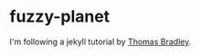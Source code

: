fuzzy-planet
============

I'm following a jekyll tutorial by [Thomas Bradley](https://www.youtube.com/watch?v=cH9T9yRZ33c&list=PLWjCJDeWfDdfVEcLGAfdJn_HXyM4Y7_k-&index=4 "YouTube playlist: Jekyll 39 Videos").
